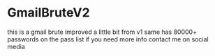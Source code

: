 # GmailBruteV2
this is a gmail brute improved a little bit from v1 same has 80000+ passwords on the pass list if you need more info contact me on social media
